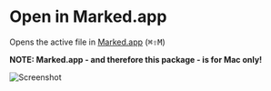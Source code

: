 # Open in Marked.app

Opens the active file in [Marked.app](http://markedapp.com) (<kbd>&#8984;&#8679;M</kbd>)

**NOTE: Marked.app - and therefore this package - is for Mac only!**

![Screenshot](https://dl.dropboxusercontent.com/u/303485845/Atom/packages/marked/marked.png)
